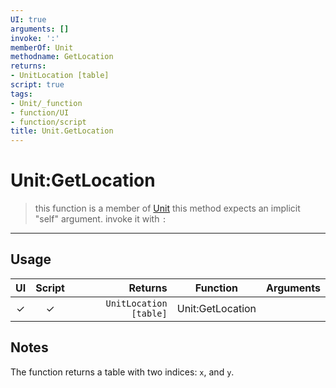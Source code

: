 ```yaml
---
UI: true
arguments: []
invoke: ':'
memberOf: Unit
methodname: GetLocation
returns:
- UnitLocation [table]
script: true
tags:
- Unit/_function
- function/UI
- function/script
title: Unit.GetLocation
---
```

# Unit:GetLocation
> this function is a member of [Unit](civ-6/lua/Unit.md)
> this method expects an implicit "self" argument. invoke it with `:`
-----
## Usage
|  UI | Script | Returns | Function | Arguments |
|:---:|:------:|-------:|:--------:|:---------|
|✓|✓|`UnitLocation [table]`|Unit:GetLocation||

## Notes
The function returns a table with two indices: `x`, and `y`.